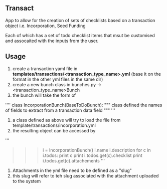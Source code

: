 Transact
--------

App to allow for the creation of sets of checklists based on a transaction object i.e. Incorporation, Seed Funding

Each of which has a set of todo checklist items that msut be customised and assocaited with the inputs from the user.


Usage
-----

1. create a transaction yaml file in **templates/transactions/<transaction_type_name>.yml** (base it on the format in the other yml files in the same dir)
2. create a new bunch class in bunches.py -> <transaction_type_name>Bunch
3. the bunch will take the form of

''''
class IncorporationBunch(BaseToDoBunch):
    """ class defined the names of fields to extract from a transaction data field """
'''

1. a class defined as above will try to load the file from template/transactions/incorporation.yml
2. the resulting object can be accessed by

'''
>>> i = IncorporationBunch()
>>> i.name
>>> i.description
>>> for c in i.todos:
>>>   print c
>>>   print i.todos.get(c).checklist
>>>   print i.todos.get(c).attachements
'''

1. Attachments in the yml file need to be defined as a "slug"
2. this slug will refer to teh slug associated with the attachment uploaded to the system